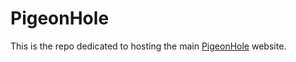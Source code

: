 # PigeonHole
This is the repo dedicated to hosting the main [PigeonHole](https://pigeono.io) website.
